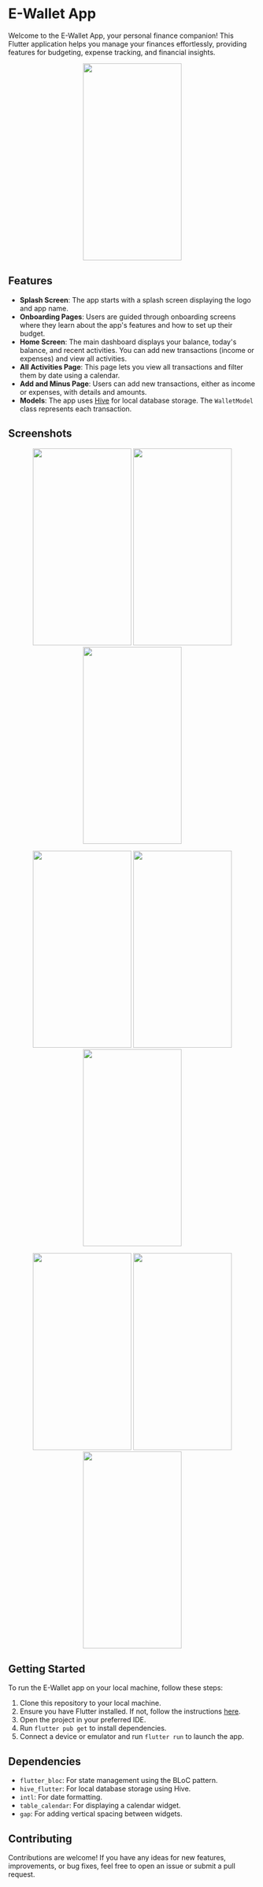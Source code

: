 # E-Wallet App

Welcome to the E-Wallet App, your personal finance companion! This Flutter application helps you manage your finances effortlessly, providing features for budgeting, expense tracking, and financial insights.

<p align="center">
    <img src="E-wallet_App.gif" width="200" height="400" />
</p>

## Features

- **Splash Screen**: The app starts with a splash screen displaying the logo and app name.
- **Onboarding Pages**: Users are guided through onboarding screens where they learn about the app's features and how to set up their budget.
- **Home Screen**: The main dashboard displays your balance, today's balance, and recent activities. You can add new transactions (income or expenses) and view all activities.
- **All Activities Page**: This page lets you view all transactions and filter them by date using a calendar.
- **Add and Minus Page**: Users can add new transactions, either as income or expenses, with details and amounts.
- **Models**: The app uses [Hive](https://docs.hivedb.dev/#/README) for local database storage. The `WalletModel` class represents each transaction.

## Screenshots

<p align="center">
 <img src="Screenshots/Splash_Screen.png" width="200" height="400" />
 <img src="Screenshots/Onboarding_Screen1.png" width="200" height="400" />
 <img src="Screenshots/Onboarding_Screen2.png" width="200" height="400" />
</p>
<p align="center">
  <img src="Screenshots/Onboarding_Screen3.png" width="200" height="400" />
  <img src="Screenshots/Home_Screen.png" width="200" height="400" />
  <img src="Screenshots/Plus_Screen.png" width="200" height="400" />
</p>
<p align="center">
  <img src="Screenshots/Minus_Screen.png" width="200" height="400" />
  <img src="Screenshots/All_Activities_Screen.png" width="200" height="400" />
  <img src="Screenshots/Dark_Mode.png" width="200" height="400" />
</p>

## Getting Started

To run the E-Wallet app on your local machine, follow these steps:

1. Clone this repository to your local machine.
2. Ensure you have Flutter installed. If not, follow the instructions [here](https://flutter.dev/docs/get-started/install).
3. Open the project in your preferred IDE.
4. Run `flutter pub get` to install dependencies.
5. Connect a device or emulator and run `flutter run` to launch the app.

## Dependencies

- `flutter_bloc`: For state management using the BLoC pattern.
- `hive_flutter`: For local database storage using Hive.
- `intl`: For date formatting.
- `table_calendar`: For displaying a calendar widget.
- `gap`: For adding vertical spacing between widgets.
  
## Contributing

Contributions are welcome! If you have any ideas for new features, improvements, or bug fixes, feel free to open an issue or submit a pull request.
